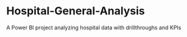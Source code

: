 # Hospital-General-Analysis
 A Power BI project analyzing hospital data with drillthroughs and KPIs
